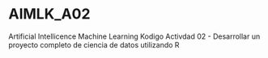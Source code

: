 # AIMLK_A02
Artificial Intellicence Machine Learning Kodigo Activdad 02 - Desarrollar un proyecto completo de ciencia de datos utilizando R
